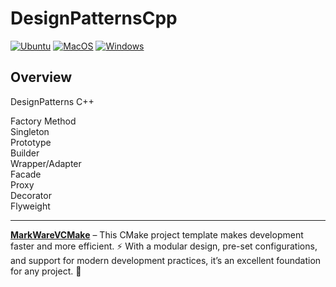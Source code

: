 # DesignPatternsCpp

[![Ubuntu](https://github.com/tomasmark79/DesignPatternsCpp/actions/workflows/ubuntu.yml/badge.svg)](https://github.com/tomasmark79/DesignPatternsCpp/actions/workflows/ubuntu.yml)
[![MacOS](https://github.com/tomasmark79/DesignPatternsCpp/actions/workflows/macos.yml/badge.svg)](https://github.com/tomasmark79/DesignPatternsCpp/actions/workflows/macos.yml)
[![Windows](https://github.com/tomasmark79/DesignPatternsCpp/actions/workflows/windows.yml/badge.svg)](https://github.com/tomasmark79/DesignPatternsCpp/actions/workflows/windows.yml)  

## Overview

DesignPatterns C++  
  
Factory Method  
Singleton  
Prototype  
Builder  
Wrapper/Adapter  
Facade  
Proxy  
Decorator  
Flyweight  


---

**[MarkWareVCMake](https://github.com/tomasmark79/MarkWareVCMake)** – This CMake project template makes development faster and more efficient. ⚡ With a modular design, pre-set configurations, and support for modern development practices, it’s an excellent foundation for any project. 🌟